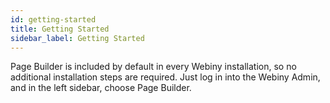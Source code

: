 ```yaml
---
id: getting-started
title: Getting Started
sidebar_label: Getting Started
---
```


Page Builder is included by default in every Webiny installation,
so no additional installation steps are required. Just log in into 
the Webiny Admin, and in the left sidebar, choose Page Builder.


